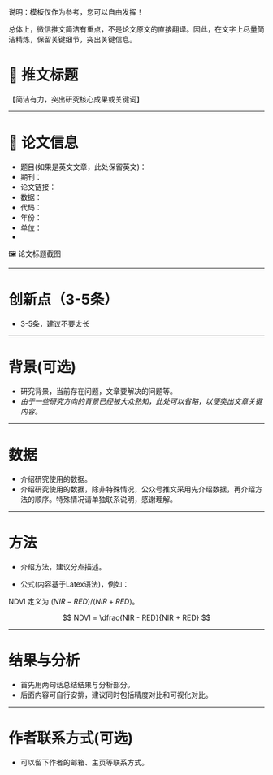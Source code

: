 
说明：模板仅作为参考，您可以自由发挥！

总体上，微信推文简洁有重点，不是论文原文的直接翻译。因此，在文字上尽量简洁精炼，保留关键细节，突出关键信息。


# 📌 推文标题
【简洁有力，突出研究核心成果或关键词】

---

# 📘 论文信息
- 题目(如果是英文文章，此处保留英文)：
- 期刊：
- 论文链接：
- 数据：
- 代码：
- 年份：
- 单位：
- 
 🖼️ 论文标题截图

---

# 创新点（3-5条）
- 3-5条，建议不要太长

---

# 背景(可选)
- 研究背景，当前存在问题，文章要解决的问题等。
- *由于一些研究方向的背景已经被大众熟知，此处可以省略，以便突出文章关键内容。*

---

# 数据
- 介绍研究使用的数据。
- 介绍研究使用的数据，除非特殊情况，公众号推文采用先介绍数据，再介绍方法的顺序。特殊情况请单独联系说明，感谢理解。

---

# 方法
- 介绍方法，建议分点描述。

- 公式(内容基于Latex语法)，例如：

NDVI 定义为 $(NIR - RED) / (NIR + RED)$。

$$
NDVI = \dfrac{NIR - RED}{NIR + RED}
$$




---

# 结果与分析
- 首先用两句话总结结果与分析部分。
- 后面内容可自行安排，建议同时包括精度对比和可视化对比。

---

# 作者联系方式(可选)
- 可以留下作者的邮箱、主页等联系方式。

